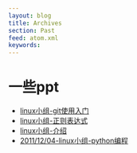```yaml
---
layout: blog
title: Archives
section: Past
feed: atom.xml
keywords: 
---
```


一些ppt
========
* [linux小组-git使用入门](/s5/git)
* [linux小组-正则表达式](/s5/re) 
* [linux小组-介绍](/s5/group)
* [2011/12/04-linux小组-python编程](/s5/py)
